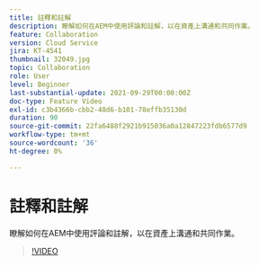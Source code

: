 ```yaml
---
title: 註釋和註解
description: 瞭解如何在AEM中使用評論和註解，以在資產上溝通和共同作業。
feature: Collaboration
version: Cloud Service
jira: KT-4541
thumbnail: 32049.jpg
topic: Collaboration
role: User
level: Beginner
last-substantial-update: 2021-09-29T00:00:00Z
doc-type: Feature Video
exl-id: c3b4366b-cbb2-48d6-b101-78effb35130d
duration: 90
source-git-commit: 22fa6488f2921b915036a0a12847223fdb6577d9
workflow-type: tm+mt
source-wordcount: '36'
ht-degree: 0%

---
```


# 註釋和註解

瞭解如何在AEM中使用評論和註解，以在資產上溝通和共同作業。

>[!VIDEO](https://video.tv.adobe.com/v/32049?quality=12&learn=on)
